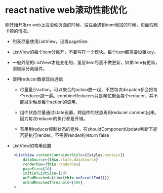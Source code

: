 # react native web滚动性能优化

刚开始开发rn web上拉滚动页面的时候，往往会遇到dom增加的时候，页面假死卡顿的情况。

- 列表尽量使用ListView，设置pageSize

- ListView的每个item分离开，不要写在一个模块。每个item都需要设置key。

- 一般外层的ListView才是变化的，里层item尽量不做更新，如果item有更新，则继续分离组件。

- 使用reducer数据双向通信

	- 尽量量少action，可以聚合的action放一起，不然每次dispatch都会把每个reducer跑一遍。combineReducers只是帮忙聚合每个reducer，并不能减少触发每个action的调用。

	- 组件状态尽量通过state设置，跨组件的状态再用reducer connnet出来。因为每次reducer的执行都是开销。

	- 有用到reducer控制状态的组件，在shouldComponentUpdate判断下是否要执行render。不需要render的return false

- ListView的常用设置

```jsx
	<ListView contentContainerStyle={[styles.contain]} 
		dataSource={this.state.dataSource}
		renderRow={this.renderRow}
		pageSize={20}
		initialListSize={20}
		onEndReached={()=>{this.onScrollEnd()}}
		onEndReachedThreshold={300}
	>
```